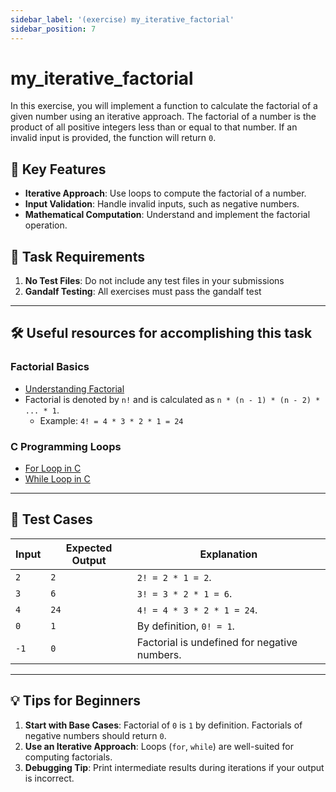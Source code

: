 ```yaml
---
sidebar_label: '(exercise) my_iterative_factorial'
sidebar_position: 7
---
```


# my_iterative_factorial

In this exercise, you will implement a function to calculate the factorial of a given number using an iterative approach. The factorial of a number is the product of all positive integers less than or equal to that number. If an invalid input is provided, the function will return `0`.

## 🚀 Key Features

- **Iterative Approach**: Use loops to compute the factorial of a number.
- **Input Validation**: Handle invalid inputs, such as negative numbers.
- **Mathematical Computation**: Understand and implement the factorial operation.

## 📝 Task Requirements

1. **No Test Files**: Do not include any test files in your submissions
2. **Gandalf Testing**: All exercises must pass the gandalf test

---

## 🛠️ Useful resources for accomplishing this task

### Factorial Basics
- [Understanding Factorial](https://www.mathsisfun.com/numbers/factorial.html)
- Factorial is denoted by `n!` and is calculated as `n * (n - 1) * (n - 2) * ... * 1`.
  - Example: `4! = 4 * 3 * 2 * 1 = 24`

### C Programming Loops
- [For Loop in C](https://www.tutorialspoint.com/cprogramming/c_for_loop.htm)
- [While Loop in C](https://www.geeksforgeeks.org/loops-in-c/)

---

## 🧪 Test Cases

| Input   | Expected Output | Explanation                                     |
|---------|-----------------|-------------------------------------------------|
| `2`     | `2`             | `2! = 2 * 1 = 2`.                              |
| `3`     | `6`             | `3! = 3 * 2 * 1 = 6`.                          |
| `4`     | `24`            | `4! = 4 * 3 * 2 * 1 = 24`.                     |
| `0`     | `1`             | By definition, `0! = 1`.                       |
| `-1`    | `0`             | Factorial is undefined for negative numbers.   |

---

## 💡 Tips for Beginners
1. **Start with Base Cases**: Factorial of `0` is `1` by definition. Factorials of negative numbers should return `0`.
2. **Use an Iterative Approach**: Loops (`for`, `while`) are well-suited for computing factorials.
3. **Debugging Tip**: Print intermediate results during iterations if your output is incorrect.